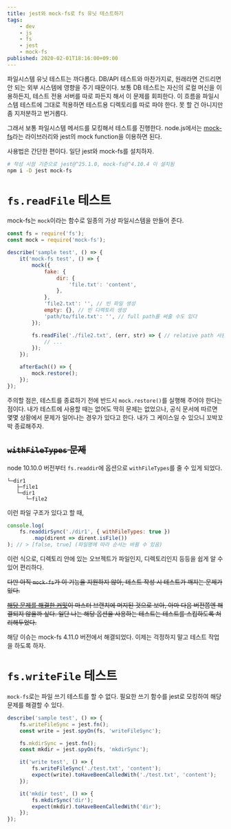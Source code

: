 ```yaml
---
title: jest와 mock-fs로 fs 유닛 테스트하기
tags:
    - dev
    - js
    - fs
    - jest
    - mock-fs
published: 2020-02-01T18:16:00+09:00
---
```


파일시스템 유닛 테스트는 까다롭다. DB/API 테스트와 마찬가지로, 원래라면 건드리면 안 되는 외부 시스템에 영향을 주기 때문이다. 보통 DB 테스트는 자신의 로컬 머신을 이용하든지, 테스트 전용 서버를 따로 파든지 해서 이 문제를 회피한다. 이 흐름을 파일시스템 테스트에 그대로 적용하면 테스트용 디렉토리를 따로 파야 한다. 못 할 건 아니지만 좀 지저분하고 번거롭다.

그래서 보통 파일시스템 메서드를 모킹해서 테스트를 진행한다. node.js에서는 [mock-fs](https://github.com/tschaub/mock-fs)라는 라이브러리와 jest의 mock function을 이용하면 된다.

사용법은 간단한 편이다. 일단 jest와 mock-fs를 설치하자.

```sh
# 작성 시점 기준으로 jest@^25.1.0, mock-fs@^4.10.4 이 설치됨
npm i -D jest mock-fs
```

# `fs.readFile` 테스트

mock-fs는 `mock`이라는 함수로 일종의 가상 파일시스템을 만들어 준다.

```js
const fs = require('fs');
const mock = require('mock-fs');

describe('sample test', () => {
    it('mock-fs test', () => {
        mock({
            fake: {
                dir: {
                    'file.txt': 'content',
                },
            },
            'file2.txt': '', // 빈 파일 생성
            empty: {}, // 빈 디렉토리 생성
            'path/to/file.txt': '', // full path를 써줄 수도 있다
        });

        fs.readFile('./file2.txt', (err, str) => { // relative path 사용
            // ...
        });
    });

    afterEach(() => {
        mock.restore();
    });
});
```

주의할 점은, 테스트를 종료하기 전에 반드시 `mock.restore()`를 실행해 주어야 한다는 점이다. 내가 테스트에 사용할 때는 없어도 딱히 문제는 없었으나, 공식 문서에 따르면 몇몇 상황에서 문제가 일어나는 경우가 있다고 한다. 내가 그 케이스일 수 있으니 꼬박꼬박 종료해주자.

## ~~`withFileTypes` 문제~~

node 10.10.0 버전부터 `fs.readdir`에 옵션으로 `withFileTypes`를 줄 수 있게 되었다.

```
└─dir1
   ├─file1
   └─dir1
      └─file2
```

이런 파일 구조가 있다고 할 때,

```js
console.log(
    fs.readdirSync('./dir1', { withFileTypes: true })
        .map(dirent => dirent.isFile())
); // > [false, true] (파일명에 따라 순서는 바뀔 수 있음)
```

이런 식으로, 디렉토리 안에 있는 오브젝트가 파일인지, 디렉토리인지 등등을 쉽게 알 수 있어 편리하다.

~~다만 아직 `mock-fs`가 이 기능을 지원하지 않아, 테스트 작성 시 테스트가 깨지는 문제가 있다.~~

~~[해당 문제를 해결한 커밋](https://github.com/tschaub/mock-fs/commit/ec9b2671884378e9a53554499891ca5c3f50b9a6)이 마스터 브랜치에 머지된 것으로 보아, 아마 다음 버전쯤엔 해결되지 않을까 싶다. 일단 나는 해당 옵션을 사용하는 테스트는 테스트를 스킵하도록 처리해두었다.~~

해당 이슈는 mock-fs 4.11.0 버전에서 해결되었다. 이제는 걱정하지 말고 테스트 작업을 하도록 하자.

# `fs.writeFile` 테스트

`mock-fs`로는 파일 쓰기 테스트를 할 수 없다. 필요한 쓰기 함수를 jest로 모킹하여 해당 문제를 해결할 수 있다.

```js
describe('sample test', () => {
    fs.writeFileSync = jest.fn();
    const write = jest.spyOn(fs, 'writeFileSync');

    fs.mkdirSync = jest.fn();
    const mkdir = jest.spyOn(fs, 'mkdirSync');

    it('write test', () => {
        fs.writeFileSync('./test.txt', 'content');
        expect(write).toHaveBeenCalledWith('./test.txt', 'content');
    });

    it('mkdir test', () => {
        fs.mkdirSync('dir');
        expect(mkdir).toHaveBeenCalledWith('dir');
    });
});
```
